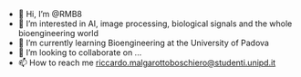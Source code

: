 - 👋 Hi, I’m @RMB8
- 👀 I’m interested in AI, image processing, biological signals and the whole bioengineering world
- 🌱 I’m currently learning Bioengineering at the University of Padova
- 💞️ I’m looking to collaborate on ...
- 📫 How to reach me riccardo.malgarottoboschiero@studenti.unipd.it

<!---
RMB8/RMB8 is a ✨ special ✨ repository because its `README.md` (this file) appears on your GitHub profile.
You can click the Preview link to take a look at your changes.
--->
